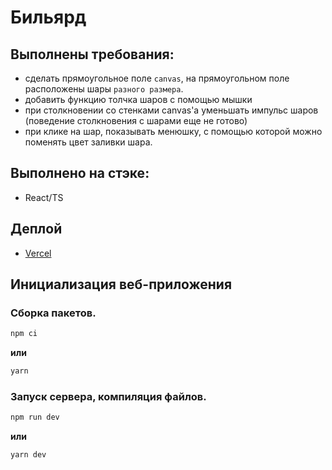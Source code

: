 # Бильярд

## Выполнены требования:
* сделать прямоугольное поле `canvas`, на прямоугольном поле расположены шары `разного размера`.
* добавить функцию толчка шаров с помощью мышки
* при столкновении со стенками canvas'a уменьшать импульс шаров (поведение столкновения с шарами еще не готово) 
* при клике на шар, показывать менюшку, с помощью которой можно поменять цвет заливки шара. 

## Выполнено на стэке:
* React/TS

## Деплой
* [Vercel](https://test-task-hunter-corp.vercel.app/)

## Инициализация веб-приложения
### Сборка пакетов. 
```js
npm ci
```
__или__
```js
yarn
```

### Запуск сервера, компиляция файлов.
```js
npm run dev
```
__или__
```js
yarn dev
```